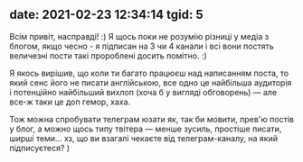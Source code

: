 date: 2021-02-23 12:34:14
tgid: 5
----

Всім привіт, насправді! :) Я щось поки не розумію різниці у медіа з блогом, якщо чесно - я підписан на 3 чи 4 канали і всі вони постять величезні пости такі пророблені досить помітно. :) 

Я якось вирішив, що коли ти багато працюєш над написанням поста, то який сенс його не писати англійською, все одно це найбільша аудиторія і потенційно найбільший вихлоп (хоча б у вигляді обговорень) — але все-ж таки це доп гемор, хаха. 

Тож можна спробувати телеграм юзати як, так би мовити, прев'ю постів у блог, а можно щось типу твітера — менше зусиль, простіше писати, ширші теми... хз, що ви взагалі чекаєте від телеграм-каналу, на який підписуєтеся? )